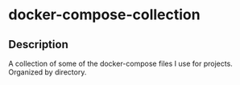 # docker-compose-collection

## Description
A collection of some of the docker-compose files I use for projects. Organized by directory.